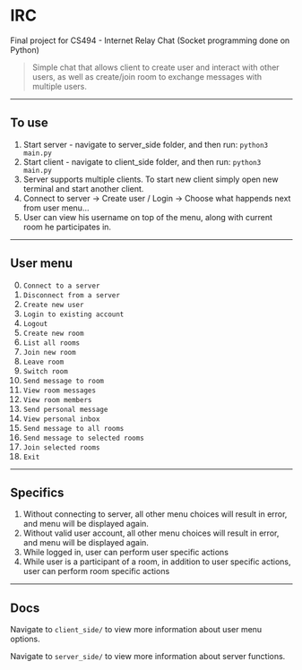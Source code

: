 # IRC

Final project for CS494 - Internet Relay Chat (Socket programming done on Python)

> Simple chat that allows client to create user and interact with other users, as well as create/join room to exchange messages with multiple users.

---

## To use

1. Start server - navigate to server_side folder, and then run: `python3 main.py`
2. Start client - navigate to client_side folder, and then run: `python3 main.py`
3. Server supports multiple clients. To start new client simply open new terminal and start another client.
4. Connect to server -> Create user / Login -> Choose what happends next from user menu... 
5. User can view his username on top of the menu, along with current room he participates in.

---

## User menu

0. `Connect to a server` 				
1. `Disconnect from a server` 		
2. `Create new user` 					
3. `Login to existing account` 
4. `Logout`
5. `Create new room`
6. `List all rooms`
7. `Join new room`
8. `Leave room`
9. `Switch room`
10. `Send message to room`
11. `View room messages`
12. `View room members`
13. `Send personal message`
14. `View personal inbox`
15. `Send message to all rooms`
16. `Send message to selected rooms`
17. `Join selected rooms`
18. `Exit`

---

## Specifics

1. Without connecting to server, all other menu choices will result in error, and menu will be displayed again.
2. Without valid user account, all other menu choices will result in error, and menu will be displayed again.
3. While logged in, user can perform user specific actions
4. While user is a participant of a room, in addition to user specific actions, user can perform room specific actions

---

## Docs

Navigate to `client_side/` to view more information about user menu options.

Navigate to `server_side/` to view more information about server functions.

